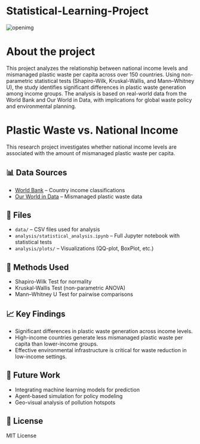 # Statistical-Learning-Project 
![openimg](https://github.com/user-attachments/assets/531b2531-a289-439e-a525-99feba3ffb4a)

# About the project
This project analyzes the relationship between national income levels and mismanaged plastic waste per capita across over 150 countries. 
Using non-parametric statistical tests (Shapiro-Wilk, Kruskal-Wallis, and Mann–Whitney U), the study identifies significant differences in plastic waste generation among income groups.
The analysis is based on real-world data from the World Bank and Our World in Data, with implications for global waste policy and environmental planning.


# Plastic Waste vs. National Income

This research project investigates whether national income levels are associated with the amount of mismanaged plastic waste per capita.

## 📊 Data Sources

- [World Bank](https://data.worldbank.org/) – Country income classifications
- [Our World in Data](https://ourworldindata.org/) – Mismanaged plastic waste data

## 📁 Files

- `data/` – CSV files used for analysis
- `analysis/statistical_analysis.ipynb` – Full Jupyter notebook with statistical tests
- `analysis/plots/` – Visualizations (QQ-plot, BoxPlot, etc.)

## 🧪 Methods Used

- Shapiro-Wilk Test for normality
- Kruskal-Wallis Test (non-parametric ANOVA)
- Mann–Whitney U Test for pairwise comparisons

## 📈 Key Findings

- Significant differences in plastic waste generation across income levels.
- High-income countries generate less mismanaged plastic waste per capita than lower-income groups.
- Effective environmental infrastructure is critical for waste reduction in low-income settings.

## 📌 Future Work

- Integrating machine learning models for prediction
- Agent-based simulation for policy modeling
- Geo-visual analysis of pollution hotspots

## 📜 License
MIT License
